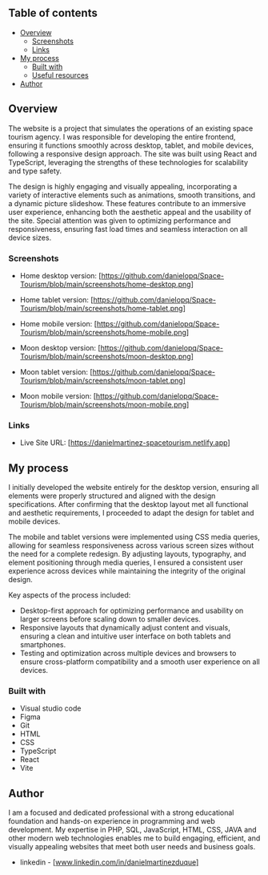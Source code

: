 ## Table of contents

- [Overview](#overview)
  - [Screenshots](#screenshots)
  - [Links](#links)
- [My process](#my-process)
  - [Built with](#built-with)
  - [Useful resources](#useful-resources)
- [Author](#author)


## Overview

The website is a project that simulates the operations of an existing space tourism agency. I was responsible for developing the entire frontend, ensuring it functions smoothly across desktop, tablet, and mobile devices, following a responsive design approach. The site was built using React and TypeScript, leveraging the strengths of these technologies for scalability and type safety.

The design is highly engaging and visually appealing, incorporating a variety of interactive elements such as animations, smooth transitions, and a dynamic picture slideshow. These features contribute to an immersive user experience, enhancing both the aesthetic appeal and the usability of the site. Special attention was given to optimizing performance and responsiveness, ensuring fast load times and seamless interaction on all device sizes.

### Screenshots

- Home desktop version: [https://github.com/danielopq/Space-Tourism/blob/main/screenshots/home-desktop.png]
- Home tablet version: [https://github.com/danielopq/Space-Tourism/blob/main/screenshots/home-tablet.png]
- Home mobile version: [https://github.com/danielopq/Space-Tourism/blob/main/screenshots/home-mobile.png]

- Moon desktop version: [https://github.com/danielopq/Space-Tourism/blob/main/screenshots/moon-desktop.png]
- Moon tablet version: [https://github.com/danielopq/Space-Tourism/blob/main/screenshots/moon-tablet.png]
- Moon mobile version: [https://github.com/danielopq/Space-Tourism/blob/main/screenshots/moon-mobile.png]


### Links

- Live Site URL: [https://danielmartinez-spacetourism.netlify.app]

## My process

I initially developed the website entirely for the desktop version, ensuring all elements were properly structured and aligned with the design specifications. After confirming that the desktop layout met all functional and aesthetic requirements, I proceeded to adapt the design for tablet and mobile devices.

The mobile and tablet versions were implemented using CSS media queries, allowing for seamless responsiveness across various screen sizes without the need for a complete redesign. By adjusting layouts, typography, and element positioning through media queries, I ensured a consistent user experience across devices while maintaining the integrity of the original design.

Key aspects of the process included:

  - Desktop-first approach for optimizing performance and usability on larger screens before scaling down to smaller devices.
  - Responsive layouts that dynamically adjust content and visuals, ensuring a clean and intuitive user interface on both tablets and smartphones.
  - Testing and optimization across multiple devices and browsers to ensure cross-platform compatibility and a smooth user experience on all devices.

### Built with

- Visual studio code
- Figma
- Git
- HTML
- CSS
- TypeScript
- React
- Vite

## Author

I am a focused and dedicated professional with a strong educational foundation and hands-on experience in programming and web development. My expertise in PHP, SQL, JavaScript, HTML, CSS, JAVA and other modern web technologies enables me to build engaging, efficient, and visually appealing websites that meet both user needs and business goals.

- linkedin - [www.linkedin.com/in/danielmartinezduque]